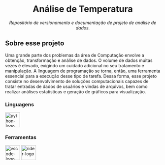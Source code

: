 <h1 align="center">Análise de Temperatura</h1>
<p align="center"><i> Repositório de versionamento e documentação de projeto de análise de dados. </i></p>


## Sobre esse projeto
Uma grande parte dos problemas da área de Computação envolve a obtenção, transformação e análise de dados. O volume de dados muitas vezes é elevado, exigindo um cuidado adicional no seu tratamento e manipulação. A linguagem de programação se torna, então, uma ferramenta essencial para a execução desse tipo de tarefa. Dessa forma, esse projeto consiste no desenvolvimento de soluções computacionais capazes de tratar entradas de dados de usuários e vindas de arquivos, bem como realizar análises estatísticas e geração de gráficos para visualização.

### Linguagens
<p display="inline-block">
  <img width="48" src="https://s3.dualstack.us-east-2.amazonaws.com/pythondotorg-assets/media/community/logos/python-logo-only.png" alt="python-logo"/>
</p>
                                                                                                  
### Ferramentas

<p display="inline-block">
  <img width="48" src="https://upload.wikimedia.org/wikipedia/commons/thumb/9/9a/Visual_Studio_Code_1.35_icon.svg/2048px-Visual_Studio_Code_1.35_icon.svg.png" alt="vscode-logo"/>
  <img width="48" src="https://icon.icepanel.io/Technology/png-shadow-512/Jupyter.png" alt="rider-logo"/>
</p>
